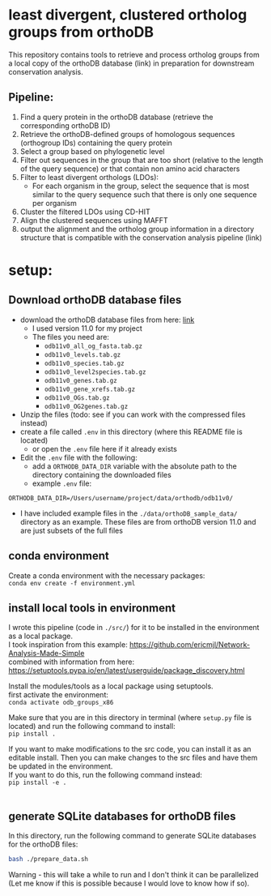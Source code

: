 # least divergent, clustered ortholog groups from orthoDB
This repository contains tools to retrieve and process ortholog groups from a local copy of the orthoDB database (link) in preparation for downstream conservation analysis. <br>

## Pipeline:
1. Find a query protein in the orthoDB database (retrieve the corresponding orthoDB ID)
2. Retrieve the orthoDB-defined groups of homologous sequences (orthogroup IDs) containing the query protein
3. Select a group based on phylogenetic level
4. Filter out sequences in the group that are too short (relative to the length of the query sequence) or that contain non amino acid characters
5. Filter to least divergent orthologs (LDOs):
   - For each organism in the group, select the sequence that is most similar to the query sequence such that there is only one sequence per organism
6. Cluster the filtered LDOs using CD-HIT
7. Align the clustered sequences using MAFFT
8. output the alignment and the ortholog group information in a directory structure that is compatible with the conservation analysis pipeline (link)


# setup:

## Download orthoDB database files
- download the orthoDB database files from here: [link](https://data.orthodb.org/download/)
  - I used version 11.0 for my project
  - The files you need are:
    - `odb11v0_all_og_fasta.tab.gz`
    - `odb11v0_levels.tab.gz`
    - `odb11v0_species.tab.gz`
    - `odb11v0_level2species.tab.gz`
    - `odb11v0_genes.tab.gz`
    - `odb11v0_gene_xrefs.tab.gz`
    - `odb11v0_OGs.tab.gz`
    - `odb11v0_OG2genes.tab.gz`
- Unzip the files (todo: see if you can work with the compressed files instead)
- create a file called `.env` in this directory (where this README file is located)
  - or open the `.env` file here if it already exists 
- Edit the `.env` file with the following:
  - add a `ORTHODB_DATA_DIR` variable with the absolute path to the directory containing the downloaded files
  - example `.env` file: 
```
ORTHODB_DATA_DIR=/Users/username/project/data/orthodb/odb11v0/
```
- I have included example files in the `./data/orthoDB_sample_data/` directory as an example. These files are from orthoDB version 11.0 and are just subsets of the full files<br>

## conda environment

Create a conda environment with the necessary packages: <br>
`conda env create -f environment.yml` <br>


## install local tools in environment

I wrote this pipeline (code in `./src/`) for it to be installed in the environment as a local package. <br>
I took inspiration from this example: https://github.com/ericmjl/Network-Analysis-Made-Simple <br>
combined with information from here: https://setuptools.pypa.io/en/latest/userguide/package_discovery.html <br>

Install the modules/tools as a local package using setuptools. <br>
first activate the environment: <br>
`conda activate odb_groups_x86` <br>

Make sure that you are in this directory in terminal (where `setup.py` file is located) and run the following command to install: <br>
`pip install .` <br>

If you want to make modifications to the src code, you can install it as an editable install. Then you can make changes to the src files and have them be updated in the environment. <br>
If you want to do this, run the following command instead: <br>
`pip install -e .` <br><br>

## generate SQLite databases for orthoDB files
In this directory, run the following command to generate SQLite databases for the orthoDB files: <br>
```bash
bash ./prepare_data.sh
```

Warning - this will take a while to run and I don't think it can be parallelized (Let me know if this is possible because I would love to know how if so). <br>

